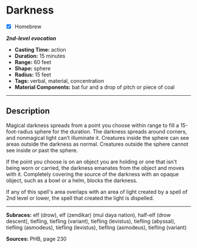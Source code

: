 # Darkness
- [x] Homebrew

***2nd-level evocation***
- **Casting Time:** action
- **Duration:** 15 minutes
- **Range:** 60 feet
- **Shape:** sphere
- **Radius:** 15 feet
- **Tags:** verbal, material, concentration
- **Material Components:** bat fur and a drop of pitch or piece of coal

---

## Description
Magical darkness spreads from a point you choose within range to fill a 15-foot-radius sphere for the duration.
The darkness spreads around corners, and nonmagical light can’t illuminate it.
Creatures inside the sphere can see areas outside the darkness as normal.
Creatures outside the sphere cannot see inside or past the sphere.

If the point you choose is on an object you are holding or one that isn't being worn or carried, the darkness emanates from the object and moves with it.
Completely covering the source of the darkness with an opaque object, such as a bowl or a helm, blocks the darkness.

If any of this spell's area overlaps with an area of light created by a spell of 2nd level or lower, the spell that created the light is dispelled.

---

**Subraces:** elf (drow), elf (zendikar) (mul daya nation), half-elf (drow descent), tiefling, tiefling (variant), tiefling (levistus), tiefling (abyssal), tiefling (asmodeus), tiefling (levistus), tiefling (asmodeus), tiefling (variant)

**Sources:** PHB, page 230
